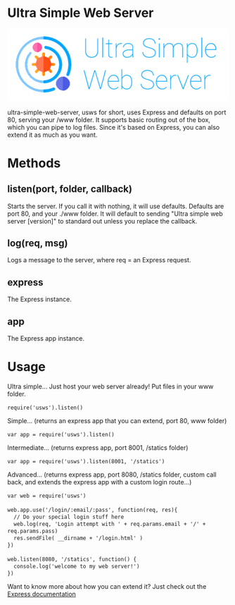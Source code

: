 # Ultra Simple Web Server #
![Ultra Simple Web Server Logo](https://github.com/onexdata/usws/raw/master/usws-logo.png "Ultra Simple Web Server Logo")


ultra-simple-web-server, usws for short, uses Express and defaults on port 80, serving your /www folder. It supports basic routing out of the box, which you can pipe to log files. Since it's based on Express, you can also extend it as much as you want.

# Methods
## listen(port, folder, callback)
Starts the server.  If you call it with nothing, it will use defaults.  Defaults are port 80, and your ./www folder. It will default to sending "Ultra simple web server [version]" to standard out unless you replace the callback.

## log(req, msg)
Logs a message to the server, where req = an Express request.

## express
The Express instance.

## app
The Express app instance.


# Usage

Ultra simple... Just host your web server already! Put files in your www folder.
```
require('usws').listen()
```

Simple... (returns an express app that you can extend, port 80, www folder)
```
var app = require('usws').listen()
```

Intermediate... (returns express app, port 8001, /statics folder)
```
var app = require('usws').listen(8001, '/statics')
```

Advanced... (returns express app, port 8080, /statics folder, custom call back, and extends the express app with a custom login route...)
```
var web = require('usws')

web.app.use('/login/:email/:pass', function(req, res){ 
  // Do your special login stuff here
  web.log(req, 'Login attempt with ' + req.params.email + '/' + req.params.pass)
  res.sendFile( __dirname + '/login.html' )
})

web.listen(8080, '/statics', function() {
  console.log('welcome to my web server!')
})

```

Want to know more about how you can extend it? Just check out the [Express documentation](https://expressjs.com/en/4x/api.html)